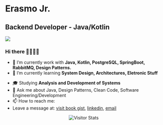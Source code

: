 # Erasmo Jr. # 
## Backend Developer - Java/Kotlin
![](https://www.codewars.com/users/redmasters/badges/micro)
### Hi there 👋🏿👋🏿
- 🔭 I’m currently work with **Java, Kotlin, PostgreSQL, SpringBoot, RabbitMQ, Design Patterns.**
- 🌱 I’m currently learning **System Design, Architectures, Eletronic Stuff**
<!-- 🔭 I’m currently working on [Roquet.Q](https://github.com/redmasters/roquetq) project of the RocketSeat NLW#6 event, using HTML, CSS, JavaScript, NodeJS, EJS, Express and SQLite. -->
- 🎓 Studying **Analysis and Development of Systems**
- 💬 Ask me about Java, Design Patterns, Clean Code, Software Engineering/Development 
- 📫 How to reach me:
- Leave a message at: [visit book gist](https://gist.github.com/redmasters/177b85381f4ccdda3ce3bca2dd285797), [linkedin](https://www.linkedin.com/in/erasmocjunior/), [email](mailto:erasmo.cjunior@gmail.com)

<!--
**redmasters/redmasters** is a ✨ _special_ ✨ repository because its `README.md` (this file) appears on your GitHub profile.

Here are some ideas to get you started:

- 🔭 I’m currently working on ...
- 🌱 I’m currently learning ...
- 👯 I’m looking to collaborate on ...
- 🤔 I’m looking for help with ...
- 💬 Ask me about ...
- 📫 How to reach me: ...
- 😄 Pronouns: ...
- ⚡ Fun fact: ...
-->

<div align="center">
  <img alt="Visitor Stats" 
    src="https://widgetbite.com/stats/redmasters"/>  
</div>

